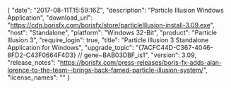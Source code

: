 {
  "date": "2017-08-11T15:59:16Z",
  "description": "Particle Illusion Windows Application",
  "download_url": "https://cdn.borisfx.com/borisfx/store/particleIllusion-install-3.09.exe",
  "host": "Standalone",
  "platform": "Windows 32-Bit",
  "product": "Particle Illusion 3",
  "require_login": true,
  "title": "Particle Illusion 3 Standalone Application for Windows",
  "upgrade_topic": "{7ACFC44D-C367-4046-8FD2-C43F0664F4D3}   // gene~BAB03DBF_is1",
  "version": 3.09,
  "release_notes": "https://borisfx.com/press-releases/boris-fx-adds-alan-lorence-to-the-team--brings-back-famed-particle-illusion-system/",
  "license_names": ""
}
